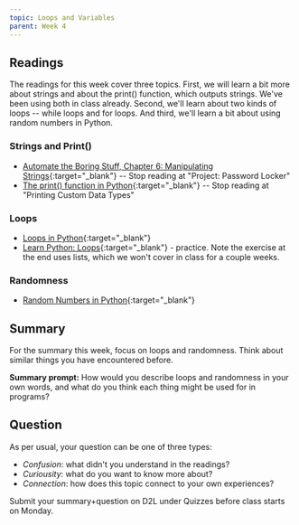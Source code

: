 ```yaml
---
topic: Loops and Variables
parent: Week 4
---
```


## Readings

The readings for this week cover three topics.  First, we will learn a bit more about strings and about the print() function, which outputs strings. We've been using both in class already. Second, we'll learn about two kinds of loops -- while loops and for loops. And third, we'll learn a bit about using random numbers in Python.

### Strings and Print()

* [Automate the Boring Stuff, Chapter 6: Manipulating Strings](https://automatetheboringstuff.com/chapter6/){:target="_blank"} -- Stop reading at "Project: Password Locker"
* [The print() function in Python](https://realpython.com/python-print/){:target="_blank"} -- Stop reading at "Printing Custom Data Types"

### Loops
* [Loops in Python](https://www.geeksforgeeks.org/loops-in-python/){:target="_blank"}
* [Learn Python: Loops](https://www.learnpython.org/en/Loops){:target="_blank"} - practice. Note the exercise at the end uses lists, which we won't cover in class for a couple weeks.

### Randomness

* [Random Numbers in Python](https://www.geeksforgeeks.org/random-numbers-in-python/#){:target="_blank"}

## Summary

For the summary this week, focus on loops and randomness. Think about similar things you have encountered before.

**Summary prompt:** How would you describe loops and randomness in your own words, and what do you think each thing might be used for in programs?

## Question

As per usual, your question can be one of three types:
* *Confusion*: what didn't you understand in the readings?
* *Curiousity*: what do you want to know more about?
* *Connection*: how does this topic connect to your own experiences?

Submit your summary+question on D2L under Quizzes before class starts on Monday.


